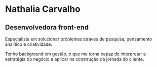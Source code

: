 <h1>Nathalia Carvalho</h1>
<h2>Desenvolvedora front-end</h2>
<p>Especialista em solucionar problemas através de pesquisa, pensamento analítico e criatividade.</p>
<p>Tenho background em gestão, o que me torna capaz de interpretar a estratégia do negócio e aplicar na construção da jornada do cliente.</p>
